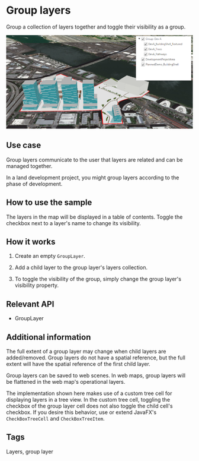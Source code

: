 # Group layers

Group a collection of layers together and toggle their visibility as a group.

![](GroupLayers.png)

## Use case

Group layers communicate to the user that layers are related and can be managed together.

In a land development project, you might group layers according to the phase of development.

## How to use the sample

The layers in the map will be displayed in a table of contents. Toggle the checkbox next to a layer's name to change its visibility.

## How it works


1. Create an empty `GroupLayer`.

2. Add a child layer to the group layer's layers collection.

3. To toggle the visibility of the group, simply change the group layer's visibility property.


## Relevant API


*   GroupLayer


## Additional information

The full extent of a group layer may change when child layers are added/removed. Group layers do not have a spatial reference, but the full extent will have the spatial reference of the first child layer.

Group layers can be saved to web scenes. In web maps, group layers will be flattened in the web map's operational layers.

The implementation shown here makes use of a custom tree cell for displaying layers in a tree view. In the custom 
tree cell, toggling the checkbox of the group layer cell does not also toggle the child cell's checkbox. If you 
desire this behavior, use or extend JavaFX's `CheckBoxTreeCell` and `CheckBoxTreeItem`.

<h2 id="tags">Tags</h2>

<p>Layers, group layer